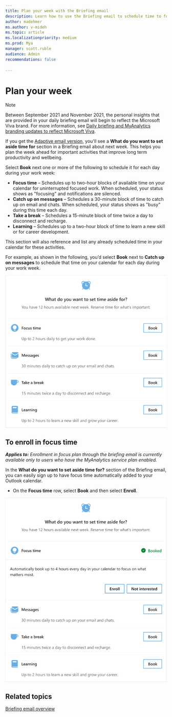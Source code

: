 ```yaml
---
title: Plan your week with the Briefing email
description: Learn how to use the Briefing email to schedule time to focus, catch up on email, and more
author: madehmer
ms.author: v-mideh
ms.topic: article
ms.localizationpriority: medium 
ms.prod: Mya
manager: scott.ruble
audience: Admin
recommendations: false

---
```

# Plan your week

>[!Note]
> Between September 2021 and November 2021, the personal insights that are provided in your daily briefing email will begin to reflect the Microsoft Viva brand. For more information, see [Daily briefing and MyAnalytics branding updates to reflect Microsoft Viva](https://techcommunity.microsoft.com/t5/microsoft-viva-blog/daily-briefing-and-myanalytics-branding-updates-to-reflect/ba-p/2681246).

If you get the [Adaptive email version](be-overview.md#adaptive-or-html-version), you'll see a **What do you want to set aside time for** section in a Briefing email about next week. This helps you plan the week ahead for important activities that improve long term productivity and wellbeing.

Select **Book** next one or more of the following to schedule it for each day during your work week:

* **Focus time** &ndash; Schedules up to two-hour blocks of available time on your calendar for uninterrupted focused work. When scheduled, your status shows as "focusing" and notifications are silenced.
* **Catch up on messages** &ndash; Schedules a 30-minute block of time to catch up on email and chats. When scheduled, your status shows as "busy" during this time each day.
* **Take a break** &ndash; Schedules a 15-minute block of time twice a day to disconnect and recharge.
* **Learning** &ndash; Schedules up to a two-hour block of time to learn a new skill or for career development.

This section will also reference and list any already scheduled time in your calendar for these activities.

For example, as shown in the following, you’d select **Book** next to **Catch up on messages** to schedule that time on your calendar for each day during your work week.

![Plan your week options](./images/be-time.png)

## To enroll in focus time

_**Applies to:** Enrollment in focus plan through the briefing email is currently available only to users who have the MyAnalytics service plan enabled._

In the **What do you want to set aside time for?** section of the Briefing email, you can easily sign up to have focus time automatically added to your Outlook calendar.

* On the **Focus time** row, select **Book** and then select **Enroll**.

![Enroll in focus time](./images/be-time-focus-enroll.png)

## Related topics

[Briefing email overview](be-overview.md)
